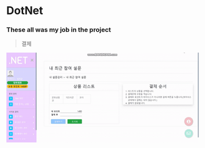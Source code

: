 # DotNet

<h3>These all was my job in the project</h3>

> 결제
  

![Alt Text](https://github.com/yegyu/DotNet/blob/develop/gif/pay.gif)

